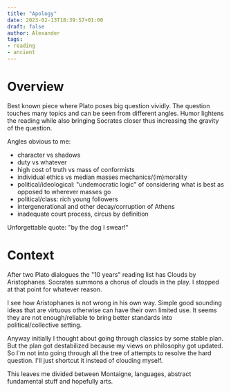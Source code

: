 ```yaml
---
title: "Apology"
date: 2023-02-13T18:39:57+01:00
draft: false
author: Alexander
tags:
- reading
- ancient
---
```


# Overview

Best known piece where Plato poses big question vividly.
The question touches many topics and can be seen from different angles.
Humor lightens the reading while also bringing Socrates closer
thus increasing the gravity of the question.

Angles obvious to me:
- character vs shadows
- duty vs whatever
- high cost of truth vs mass of conformists
- individual ethics vs median masses mechanics/(im)morality
- political/ideological: "undemocratic logic" of considering what is best as opposed to wherever masses go
- political/class: rich young followers
- intergenerational and other decay/corruption of Athens
- inadequate court process, circus by definition

Unforgettable quote: "by the dog I swear!"

# Context

After two Plato dialogues the "10 years" reading list has Clouds by Aristophanes.
Socrates summons a chorus of clouds in the play.
I stopped at that point for whatever reason.

I see how Aristophanes is not wrong in his own way.
Simple good sounding ideas that are virtuous otherwise can have their own limited use.
It seems they are not enough/reliable to bring better standards into political/collective setting.

Anyway initially I thought about going through classics by some stable plan.
But the plan got destabilized because my views on philosophy got updated.
So I'm not into going through all the tree of attempts to resolve the hard question.
I'll just shortcut it instead of clouding myself.

This leaves me divided between Montaigne, languages, abstract fundamental stuff and hopefully arts.
